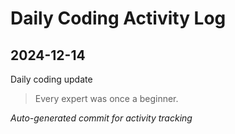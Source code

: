 # Daily Coding Activity Log

## 2024-12-14

Daily coding update

> Every expert was once a beginner.

*Auto-generated commit for activity tracking*
